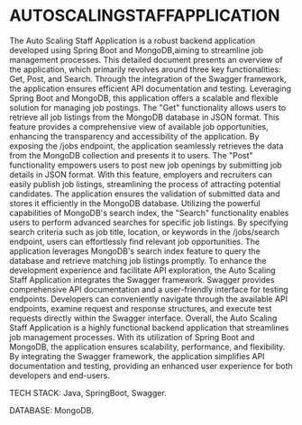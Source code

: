 # AUTOSCALINGSTAFFAPPLICATION
The Auto Scaling Staff Application is a robust backend application developed using Spring Boot and MongoDB,aiming to streamline job management processes. This detailed document presents an overview of the application, which primarily revolves around three key functionalities: Get, Post, and Search. Through the integration of the Swagger framework, the application ensures efficient API documentation and testing. Leveraging Spring Boot and MongoDB, this application offers a scalable and flexible solution for managing job postings.
The "Get" functionality allows users to retrieve all job listings from the MongoDB database in JSON format. This feature provides a comprehensive view of available job opportunities, enhancing the transparency and accessibility of the application. By exposing the /jobs endpoint, the application seamlessly retrieves the data from the MongoDB collection and presents it to users.
The "Post" functionality empowers users to post new job openings by submitting job details in JSON format. With this feature, employers and recruiters can easily publish job listings, streamlining the process of attracting potential candidates. The application ensures the validation of submitted data and stores it efficiently in the MongoDB database.
Utilizing the powerful capabilities of MongoDB's search index, the "Search" functionality enables users to perform advanced searches for specific job listings. By specifying search criteria such as job title, location, or keywords in the /jobs/search endpoint, users can effortlessly find relevant job opportunities. The application leverages MongoDB's search index feature to query the database and retrieve matching job listings promptly.
To enhance the development experience and facilitate API exploration, the Auto Scaling Staff Application integrates the Swagger framework. Swagger provides comprehensive API documentation and a user-friendly interface for testing endpoints. Developers can conveniently navigate through the available API endpoints, examine request and response structures, and execute test requests directly within the Swagger interface.
Overall, the Auto Scaling Staff Application is a highly functional backend application that streamlines job management processes. With its utilization of Spring Boot and MongoDB, the application ensures scalability, performance, and flexibility. By integrating the Swagger framework, the application simplifies API documentation and testing, providing an enhanced user experience for both developers and end-users.

TECH STACK: Java, SpringBoot, Swagger.

DATABASE: MongoDB.
